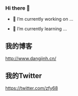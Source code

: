 ### Hi there 👋

- 🔭 I’m currently working on ...



- 🌱 I’m currently learning ...


## 我的博客
http://www.dangjinh.cn/

## 我的Twitter
https://twitter.com/zfy68
